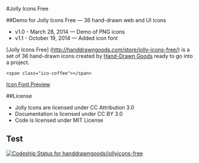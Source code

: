 #Jolly Icons Free

##Demo for Jolly Icons Free — 36 hand-drawn web and UI icons

- v1.0 - March 28, 2014 — Demo of PNG icons
- v1.1 - October 19, 2014 — Added icon font

[Jolly Icons Free] (http://handdrawngoods.com/store/jolly-icons-free/) is a set of 36 hand-drawn icons created by [Hand-Drawn Goods](http://handdrawngoods.com) ready to go into a project.

``<span class="ico-coffee"></span>``

[Icon Font Preview](http://htmlpreview.github.io/?https://github.com/handdrawngoods/jollyicons-free/blob/master/icon-font/demo.html)

##License

- Jolly Icons are licensed under CC Attribution 3.0
- Documentation is licensed under CC BY 3.0
- Code is licensed under MIT License

## Test
[ ![Codeship Status for handdrawngoods/jollyicons-free](https://codeship.com/projects/637418c0-57f7-0132-11ec-5a2f44d2a21b/status)](https://codeship.com/projects/49981)